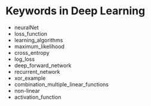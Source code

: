 # Keywords in Deep Learning
- neuralNet
- loss_function
- learning_algorithms
- maximum_likelihood
- cross_entropy
- log_loss
- deep_forward_network
- recurrent_network
- xor_example
- combination_multiple_linear_functions
- non-linear
- activation_function
